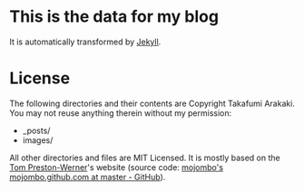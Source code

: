 # This is the data for my blog #

It is automatically transformed by [Jekyll](http://github.com/mojombo/jekyll).

# License #

The following directories and their contents are Copyright Takafumi Arakaki. You may not reuse anything therein without my permission:

* _posts/
* images/

All other directories and files are MIT Licensed. It is mostly based on the [Tom Preston-Werner](http://tom.preston-werner.com/)'s website (source code: [mojombo's mojombo.github.com at master - GitHub](http://github.com/mojombo/mojombo.github.com)).
